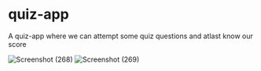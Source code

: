 
# quiz-app

A quiz-app where we can attempt some quiz questions and atlast know our score

![Screenshot (268)](https://user-images.githubusercontent.com/44509204/112179100-636f1b00-8c20-11eb-8cab-9a3e39b1c556.png)
![Screenshot (269)](https://user-images.githubusercontent.com/44509204/112179106-6538de80-8c20-11eb-9f17-07598dc1b306.png)

